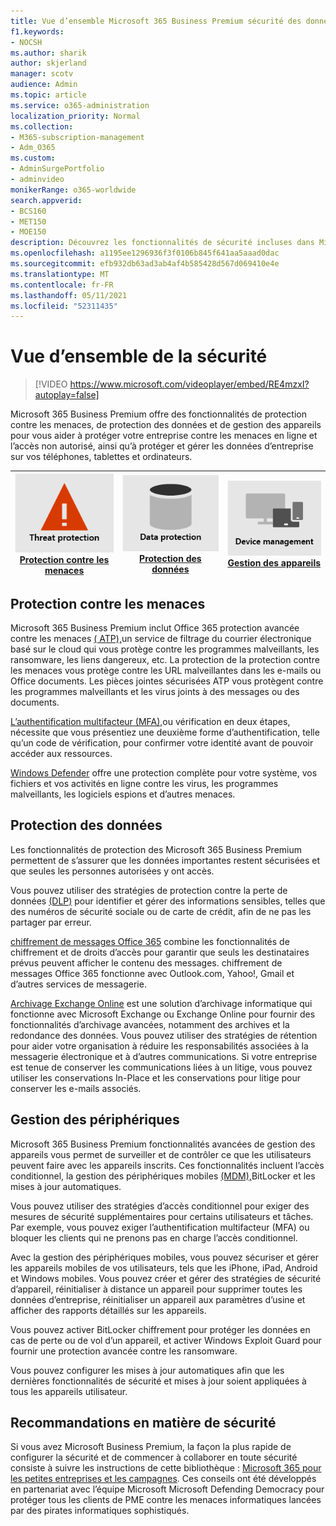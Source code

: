 ```yaml
---
title: Vue d’ensemble Microsoft 365 Business Premium sécurité des données
f1.keywords:
- NOCSH
ms.author: sharik
author: skjerland
manager: scotv
audience: Admin
ms.topic: article
ms.service: o365-administration
localization_priority: Normal
ms.collection:
- M365-subscription-management
- Adm_O365
ms.custom:
- AdminSurgePortfolio
- adminvideo
monikerRange: o365-worldwide
search.appverid:
- BCS160
- MET150
- MOE150
description: Découvrez les fonctionnalités de sécurité incluses dans Microsoft 365 entreprise.
ms.openlocfilehash: a1195ee1296936f3f0106b845f641aa5aaad0dac
ms.sourcegitcommit: efb932db63ad3ab4af4b585428d567d069410e4e
ms.translationtype: MT
ms.contentlocale: fr-FR
ms.lasthandoff: 05/11/2021
ms.locfileid: "52311435"
---
```

# <a name="overview-of-security"></a>Vue d’ensemble de la sécurité

> [!VIDEO https://www.microsoft.com/videoplayer/embed/RE4mzxI?autoplay=false]

Microsoft 365 Business Premium offre des fonctionnalités de protection contre les menaces, de protection des données et de gestion des appareils pour vous aider à protéger votre entreprise contre les menaces en ligne et l’accès non autorisé, ainsi qu’à protéger et gérer les données d’entreprise sur vos téléphones, tablettes et ordinateurs.

|![Protection contre les menaces](../media/m365-business-security-threat-protection.png)<br/>[Protection contre les menaces](#threat-protection)|![Collaborer avec un client](../media/m365-business-security-data-protection.png) <br/>[Protection des données](#data-protection) | ![Gestion des appareils](../media/m365-business-security-device-management.png) <br/>[Gestion des appareils](#device-management) |
|--|--|--|

## <a name="threat-protection"></a>Protection contre les menaces

Microsoft 365 Business Premium inclut Office 365 protection avancée contre les menaces [( ATP),](safe-links.md)un service de filtrage du courrier électronique basé sur le cloud qui vous protège contre les programmes malveillants, les ransomware, les liens dangereux, etc. La protection de la protection contre les menaces vous protège contre les URL malveillantes dans les e-mails ou Office documents. Les pièces jointes sécurisées ATP vous protègent contre les programmes malveillants et les virus joints à des messages ou des documents.

[L’authentification multifacteur (MFA),](turn-on-mfa.md)ou vérification en deux étapes, nécessite que vous présentiez une deuxième forme d’authentification, telle qu’un code de vérification, pour confirmer votre identité avant de pouvoir accéder aux ressources.  

[Windows Defender](https://docs.microsoft.com/windows/security/threat-protection/overview-of-threat-mitigations-in-windows-10) offre une protection complète pour votre système, vos fichiers et vos activités en ligne contre les virus, les programmes malveillants, les logiciels espions et d’autres menaces.

## <a name="data-protection"></a>Protection des données

Les fonctionnalités de protection des Microsoft 365 Business Premium permettent de s’assurer que les données importantes restent sécurisées et que seules les personnes autorisées y ont accès.

Vous pouvez utiliser des stratégies de protection contre la perte de données [(DLP)](set-up-dlp.md) pour identifier et gérer des informations sensibles, telles que des numéros de sécurité sociale ou de carte de crédit, afin de ne pas les partager par erreur. 

[chiffrement de messages Office 365](https://docs.microsoft.com/microsoft-365/compliance/ome) combine les fonctionnalités de chiffrement et de droits d’accès pour garantir que seuls les destinataires prévus peuvent afficher le contenu des messages. chiffrement de messages Office 365 fonctionne avec Outlook.com, Yahoo!, Gmail et d’autres services de messagerie.

[Archivage Exchange Online](https://docs.microsoft.com/office365/servicedescriptions/exchange-online-archiving-service-description/exchange-online-archiving-service-description) est une solution d’archivage informatique qui fonctionne avec Microsoft Exchange ou Exchange Online pour fournir des fonctionnalités d’archivage avancées, notamment des archives et la redondance des données. Vous pouvez utiliser des stratégies de rétention pour aider votre organisation à réduire les responsabilités associées à la messagerie électronique et à d’autres communications. Si votre entreprise est tenue de conserver les communications liées à un litige, vous pouvez utiliser les conservations In-Place et les conservations pour litige pour conserver les e-mails associés.

## <a name="device-management"></a>Gestion des périphériques

Microsoft 365 Business Premium fonctionnalités avancées de gestion des appareils vous permet de surveiller et de contrôler ce que les utilisateurs peuvent faire avec les appareils inscrits. Ces fonctionnalités incluent l’accès conditionnel, la gestion des périphériques mobiles [(MDM),](https://docs.microsoft.com/microsoft-365/admin/basic-mobility-security/manage-enrolled-devices)BitLocker et les mises à jour automatiques.

Vous pouvez utiliser des stratégies d’accès conditionnel pour exiger des mesures de sécurité supplémentaires pour certains utilisateurs et tâches. Par exemple, vous pouvez exiger l’authentification multifacteur (MFA) ou bloquer les clients qui ne prenons pas en charge l’accès conditionnel.

Avec la gestion des périphériques mobiles, vous pouvez sécuriser et gérer les appareils mobiles de vos utilisateurs, tels que les iPhone, iPad, Android et Windows mobiles. Vous pouvez créer et gérer des stratégies de sécurité d’appareil, réinitialiser à distance un appareil pour supprimer toutes les données d’entreprise, réinitialiser un appareil aux paramètres d’usine et afficher des rapports détaillés sur les appareils. 

Vous pouvez activer BitLocker chiffrement pour protéger les données en cas de perte ou de vol d’un appareil, et activer Windows Exploit Guard pour fournir une protection avancée contre les ransomware.

Vous pouvez configurer les mises à jour automatiques afin que les dernières fonctionnalités de sécurité et mises à jour soient appliquées à tous les appareils utilisateur. 

## <a name="recommended-security-guidance"></a>Recommandations en matière de sécurité

Si vous avez Microsoft Business Premium, la façon la plus rapide de configurer la sécurité et de commencer à collaborer en toute sécurité consiste à suivre les instructions de cette bibliothèque : [Microsoft 365 pour les petites entreprises et les campagnes](../campaigns/index.md). Ces conseils ont été développés en partenariat avec l’équipe Microsoft Microsoft Defending Democracy pour protéger tous les clients de PME contre les menaces informatiques lancées par des pirates informatiques sophistiqués.
